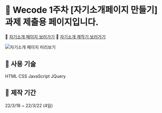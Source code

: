 # 🍋 Wecode 1주차 **[자기소개페이지 만들기] 과제 제출용 페이지**입니다.

🔗 [자기소개 페이지 보러가기](https://parkjooyoung0608.github.io/about_me/index.html)
🔗 [자기소개 제작기 보러가기](https://velog.io/@remon/%EC%9E%90%EA%B8%B0%EC%86%8C%EA%B0%9C%ED%8E%98%EC%9D%B4%EC%A7%80-%EC%A0%9C%EC%9E%91%EA%B8%B0)

![자기소개 페이지 미리보기](https://user-images.githubusercontent.com/72453080/190895975-1dca0639-99fb-4c80-a2f3-372fbfcb5e97.gif)


## 📌 사용 기술
HTML CSS JavaScript JQuery

## 📌 제작 기간
22/3/18 ~ 22/3/22 (4일)

